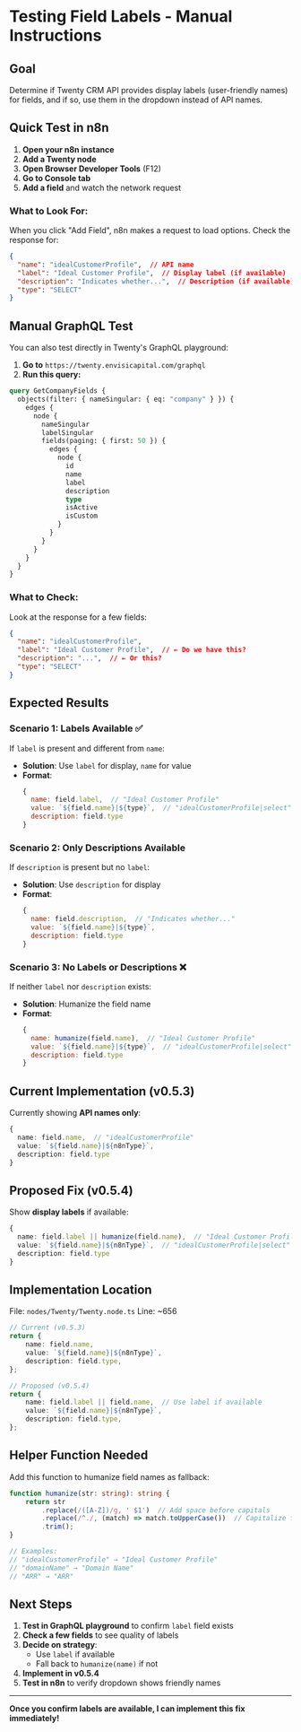 # Testing Field Labels - Manual Instructions

## Goal
Determine if Twenty CRM API provides display labels (user-friendly names) for fields, and if so, use them in the dropdown instead of API names.

## Quick Test in n8n

1. **Open your n8n instance**
2. **Add a Twenty node**
3. **Open Browser Developer Tools** (F12)
4. **Go to Console tab**
5. **Add a field** and watch the network request

### What to Look For:

When you click "Add Field", n8n makes a request to load options. Check the response for:

```json
{
  "name": "idealCustomerProfile",  // API name
  "label": "Ideal Customer Profile",  // Display label (if available)
  "description": "Indicates whether...",  // Description (if available)
  "type": "SELECT"
}
```

## Manual GraphQL Test

You can also test directly in Twenty's GraphQL playground:

1. **Go to** `https://twenty.envisicapital.com/graphql`
2. **Run this query:**

```graphql
query GetCompanyFields {
  objects(filter: { nameSingular: { eq: "company" } }) {
    edges {
      node {
        nameSingular
        labelSingular
        fields(paging: { first: 50 }) {
          edges {
            node {
              id
              name
              label
              description
              type
              isActive
              isCustom
            }
          }
        }
      }
    }
  }
}
```

### What to Check:

Look at the response for a few fields:

```json
{
  "name": "idealCustomerProfile",
  "label": "Ideal Customer Profile",  // ← Do we have this?
  "description": "...",  // ← Or this?
  "type": "SELECT"
}
```

## Expected Results

### Scenario 1: Labels Available ✅
If `label` is present and different from `name`:
- **Solution**: Use `label` for display, `name` for value
- **Format**: 
  ```javascript
  {
    name: field.label,  // "Ideal Customer Profile"
    value: `${field.name}|${type}`,  // "idealCustomerProfile|select"
    description: field.type
  }
  ```

### Scenario 2: Only Descriptions Available
If `description` is present but no `label`:
- **Solution**: Use `description` for display
- **Format**:
  ```javascript
  {
    name: field.description,  // "Indicates whether..."
    value: `${field.name}|${type}`,
    description: field.type
  }
  ```

### Scenario 3: No Labels or Descriptions ❌
If neither `label` nor `description` exists:
- **Solution**: Humanize the field name
- **Format**:
  ```javascript
  {
    name: humanize(field.name),  // "Ideal Customer Profile"
    value: `${field.name}|${type}`,  // "idealCustomerProfile|select"
    description: field.type
  }
  ```

## Current Implementation (v0.5.3)

Currently showing **API names only**:
```typescript
{
  name: field.name,  // "idealCustomerProfile"
  value: `${field.name}|${n8nType}`,
  description: field.type
}
```

## Proposed Fix (v0.5.4)

Show **display labels** if available:
```typescript
{
  name: field.label || humanize(field.name),  // "Ideal Customer Profile"
  value: `${field.name}|${n8nType}`,  // "idealCustomerProfile|select"
  description: field.type
}
```

## Implementation Location

File: `nodes/Twenty/Twenty.node.ts`
Line: ~656

```typescript
// Current (v0.5.3)
return {
    name: field.name,
    value: `${field.name}|${n8nType}`,
    description: field.type,
};

// Proposed (v0.5.4)
return {
    name: field.label || field.name,  // Use label if available
    value: `${field.name}|${n8nType}`,
    description: field.type,
};
```

## Helper Function Needed

Add this function to humanize field names as fallback:

```typescript
function humanize(str: string): string {
    return str
        .replace(/([A-Z])/g, ' $1')  // Add space before capitals
        .replace(/^./, (match) => match.toUpperCase())  // Capitalize first letter
        .trim();
}

// Examples:
// "idealCustomerProfile" → "Ideal Customer Profile"
// "domainName" → "Domain Name"
// "ARR" → "ARR"
```

## Next Steps

1. **Test in GraphQL playground** to confirm `label` field exists
2. **Check a few fields** to see quality of labels
3. **Decide on strategy**:
   - Use `label` if available
   - Fall back to `humanize(name)` if not
4. **Implement in v0.5.4**
5. **Test in n8n** to verify dropdown shows friendly names

---

**Once you confirm labels are available, I can implement this fix immediately!**
